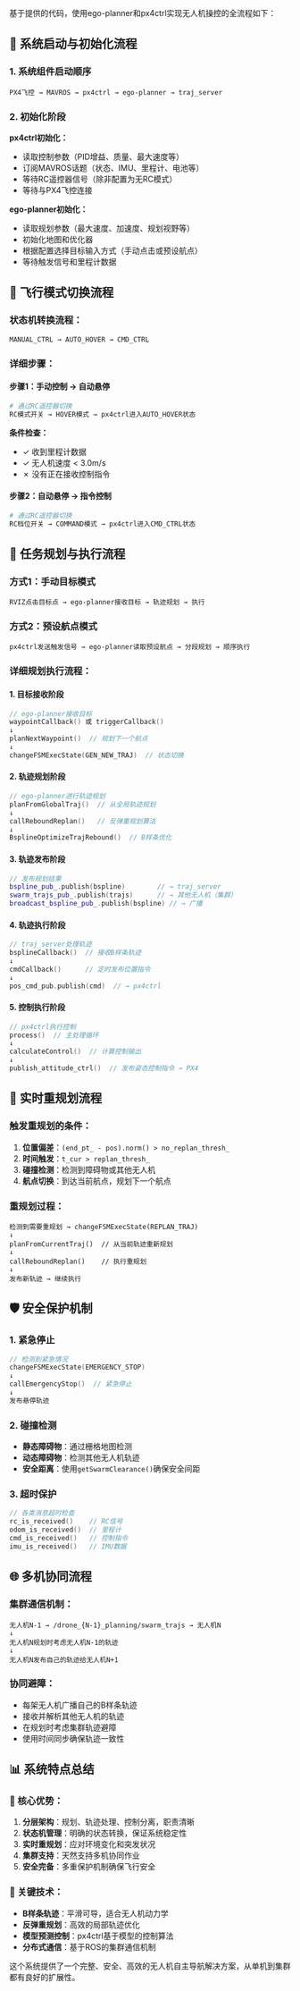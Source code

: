 基于提供的代码，使用ego-planner和px4ctrl实现无人机操控的全流程如下：

## 🚀 系统启动与初始化流程

### 1. 系统组件启动顺序
```
PX4飞控 → MAVROS → px4ctrl → ego-planner → traj_server
```

### 2. 初始化阶段
**px4ctrl初始化：**
- 读取控制参数（PID增益、质量、最大速度等）
- 订阅MAVROS话题（状态、IMU、里程计、电池等）
- 等待RC遥控器信号（除非配置为无RC模式）
- 等待与PX4飞控连接

**ego-planner初始化：**
- 读取规划参数（最大速度、加速度、规划视野等）
- 初始化地图和优化器
- 根据配置选择目标输入方式（手动点击或预设航点）
- 等待触发信号和里程计数据

## 🎯 飞行模式切换流程

### 状态机转换流程：
```
MANUAL_CTRL → AUTO_HOVER → CMD_CTRL
```

### 详细步骤：

#### 步骤1：手动控制 → 自动悬停
```bash
# 通过RC遥控器切换
RC模式开关 → HOVER模式 → px4ctrl进入AUTO_HOVER状态
```

**条件检查：**
- ✓ 收到里程计数据
- ✓ 无人机速度 < 3.0m/s
- ✗ 没有正在接收控制指令

#### 步骤2：自动悬停 → 指令控制
```bash
# 通过RC遥控器切换
RC档位开关 → COMMAND模式 → px4ctrl进入CMD_CTRL状态
```

## 📍 任务规划与执行流程

### 方式1：手动目标模式
```
RVIZ点击目标点 → ego-planner接收目标 → 轨迹规划 → 执行
```

### 方式2：预设航点模式  
```
px4ctrl发送触发信号 → ego-planner读取预设航点 → 分段规划 → 顺序执行
```

### 详细规划执行流程：

#### 1. 目标接收阶段
```cpp
// ego-planner接收目标
waypointCallback() 或 triggerCallback()
↓
planNextWaypoint()  // 规划下一个航点
↓
changeFSMExecState(GEN_NEW_TRAJ)  // 状态切换
```

#### 2. 轨迹规划阶段
```cpp
// ego-planner进行轨迹规划
planFromGlobalTraj()  // 从全局轨迹规划
↓
callReboundReplan()   // 反弹重规划算法
↓
BsplineOptimizeTrajRebound()  // B样条优化
```

#### 3. 轨迹发布阶段
```cpp
// 发布规划结果
bspline_pub_.publish(bspline)        // → traj_server
swarm_trajs_pub_.publish(trajs)      // → 其他无人机（集群）
broadcast_bspline_pub_.publish(bspline) // → 广播
```

#### 4. 轨迹执行阶段
```cpp
// traj_server处理轨迹
bsplineCallback()  // 接收B样条轨迹
↓
cmdCallback()      // 定时发布位置指令
↓
pos_cmd_pub.publish(cmd)  // → px4ctrl
```

#### 5. 控制执行阶段
```cpp
// px4ctrl执行控制
process()  // 主处理循环
↓
calculateControl()  // 计算控制输出
↓
publish_attitude_ctrl()  // 发布姿态控制指令 → PX4
```

## 🔄 实时重规划流程

### 触发重规划的条件：
1. **位置偏差**：`(end_pt_ - pos).norm() > no_replan_thresh_`
2. **时间触发**：`t_cur > replan_thresh_`
3. **碰撞检测**：检测到障碍物或其他无人机
4. **航点切换**：到达当前航点，规划下一个航点

### 重规划过程：
```
检测到需要重规划 → changeFSMExecState(REPLAN_TRAJ)
↓
planFromCurrentTraj()  // 从当前轨迹重新规划
↓
callReboundReplan()    // 执行重规划
↓
发布新轨迹 → 继续执行
```

## 🛡️ 安全保护机制

### 1. 紧急停止
```cpp
// 检测到紧急情况
changeFSMExecState(EMERGENCY_STOP)
↓
callEmergencyStop()  // 紧急停止
↓
发布悬停轨迹
```

### 2. 碰撞检测
- **静态障碍物**：通过栅格地图检测
- **动态障碍物**：检测其他无人机轨迹
- **安全距离**：使用`getSwarmClearance()`确保安全间距

### 3. 超时保护
```cpp
// 各类消息超时检查
rc_is_received()    // RC信号
odom_is_received()  // 里程计
cmd_is_received()   // 控制指令
imu_is_received()   // IMU数据
```

## 🌐 多机协同流程

### 集群通信机制：
```
无人机N-1 → /drone_{N-1}_planning/swarm_trajs → 无人机N
↓
无人机N规划时考虑无人机N-1的轨迹
↓
无人机N发布自己的轨迹给无人机N+1
```

### 协同避障：
- 每架无人机广播自己的B样条轨迹
- 接收并解析其他无人机的轨迹
- 在规划时考虑集群轨迹避障
- 使用时间同步确保轨迹一致性

## 📊 系统特点总结

### 🎯 核心优势：
1. **分层架构**：规划、轨迹处理、控制分离，职责清晰
2. **状态机管理**：明确的状态转换，保证系统稳定性
3. **实时重规划**：应对环境变化和突发状况
4. **集群支持**：天然支持多机协同作业
5. **安全完备**：多重保护机制确保飞行安全

### 🔧 关键技术：
- **B样条轨迹**：平滑可导，适合无人机动力学
- **反弹重规划**：高效的局部轨迹优化
- **模型预测控制**：px4ctrl基于模型的控制算法
- **分布式通信**：基于ROS的集群通信机制

这个系统提供了一个完整、安全、高效的无人机自主导航解决方案，从单机到集群都有良好的扩展性。